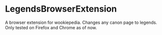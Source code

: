 # LegendsBrowserExtension
A browser extension for wookiepedia. Changes any canon page to legends.
Only tested on Firefox and Chrome as of now.
